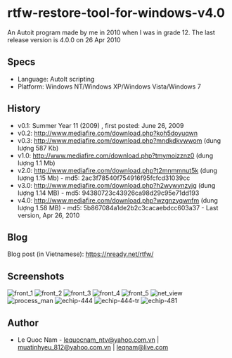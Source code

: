 # rtfw-restore-tool-for-windows-v4.0

An Autoit program made by me in 2010 when I was in grade 12. 
The last release version is 4.0.0 on 26 Apr 2010

## Specs

- Language: AutoIt scripting
- Platform: Windows NT/Windows XP/Windows Vista/Windows 7

## History

- v0.1: Summer Year 11 (2009) , first posted: June 26, 2009
- v0.2: http://www.mediafire.com/download.php?koh5doyuqwn
- v0.3: http://www.mediafire.com/download.php?mndkdkvwwom (dung lượng 587 Kb)
- v1.0: http://www.mediafire.com/download.php?tmymoizznz0 (dung lượng 1.1 Mb)
- v2.0: http://www.mediafire.com/download.php?t2mnmmnut5k (dung lượng 1.15 Mb) - md5: 2ac3f78540f754916f95fcfcd31039cc
- v3.0: http://www.mediafire.com/download.php?h2wywynzyjg (dung lượng 1.14 MB) - md5: 94380723c43926ca98d29c95e71dd193
- v4.0: http://www.mediafire.com/download.php?wzgnzyqwnfm (dung lượng 1.58 MB) - md5: 5b867084a1de2b2c3cacaebdcc603a37 - Last version, Apr 26, 2010

## Blog
Blog post (in Vietnamese): https://nready.net/rtfw/

## Screenshots

![front_1](screenshot/front_1.jpg "front_1")
![front_2](screenshot/front_2.jpg "front_2")
![front_3](screenshot/front_3.jpg "front_3")
![front_4](screenshot/front_4.jpg "front_4")
![front_5](screenshot/front_5.jpg "front_5")
![net_view](screenshot/net_view.jpg "net_view")
![process_man](screenshot/process_man.jpg "process_man")
![echip-444](screenshot/echip-444.jpg "echip-444")
![echip-444-tr](screenshot/echip-444-tr.jpg "echip-444-tr")
![echip-481](screenshot/echip-481.jpg "echip-481")


## Author
- Le Quoc Nam - lequocnam_ntv@yahoo.com.vn | muatinhyeu_812@yahoo.com.vn | leqnam@live.com